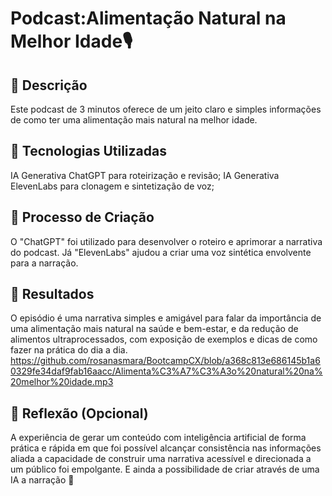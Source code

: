 # Podcast:Alimentação Natural na Melhor Idade🎙️ 

## 📒 Descrição
Este podcast de 3 minutos oferece de um jeito claro e simples informações de como ter uma alimentação mais natural na melhor idade. 

## 🤖 Tecnologias Utilizadas
IA Generativa ChatGPT para roteirização e revisão;
IA Generativa ElevenLabs para clonagem e sintetização de voz;

## 🧐 Processo de Criação
O "ChatGPT" foi utilizado para desenvolver o roteiro e aprimorar a narrativa do podcast. Já "ElevenLabs" ajudou a criar uma voz sintética envolvente para a narração.

## 🚀 Resultados
O episódio é uma narrativa simples e amigável para falar da importância de uma alimentação mais natural na saúde e bem-estar, e da redução de alimentos ultraprocessados, com exposição de exemplos e dicas de como fazer na prática do dia a dia.
https://github.com/rosanasmara/BootcampCX/blob/a368c813e686145b1a60329fe34daf9fab16aacc/Alimenta%C3%A7%C3%A3o%20natural%20na%20melhor%20idade.mp3

## 💭 Reflexão (Opcional)
A experiência de gerar um conteúdo com inteligência artificial de forma prática e rápida em que foi possível alcançar consistência nas informações aliada a capacidade de construir uma narrativa acessível e direcionada a um público foi empolgante. E ainda a possibilidade de criar através de uma IA a narração 🤩
